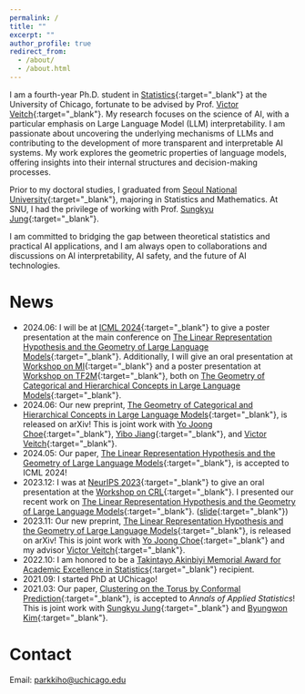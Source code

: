 ```yaml
---
permalink: /
title: ""
excerpt: ""
author_profile: true
redirect_from: 
  - /about/
  - /about.html
---
```


I am a fourth-year Ph.D. student in [Statistics](https://stat.uchicago.edu){:target="_blank"} at the University of Chicago, fortunate to be advised by Prof. [Victor Veitch](http://victorveitch.com/){:target="_blank"}.
My research focuses on the science of AI, with a particular emphasis on Large Language Model (LLM) interpretability. I am passionate about uncovering the underlying mechanisms of LLMs and contributing to the development of more transparent and interpretable AI systems. My work explores the geometric properties of language models, offering insights into their internal structures and decision-making processes.

Prior to my doctoral studies, I graduated from [Seoul National University](https://stat.snu.ac.kr/en/){:target="_blank"}, majoring in Statistics and Mathematics. At SNU, I had the privilege of working with Prof. [Sungkyu Jung](http://jung.snu.ac.kr){:target="_blank"}.

I am committed to bridging the gap between theoretical statistics and practical AI applications, and I am always open to collaborations and discussions on AI interpretability, AI safety, and the future of AI technologies.

News
=====
* 2024.06: I will be at [ICML 2024](https://icml.cc){:target="_blank"} to give a poster presentation at the main conference on [The Linear Representation Hypothesis and the Geometry of Large Language Models](https://openreview.net/pdf/871d3c026f7ad670838fa2e1421fd6b0f242dde2.pdf){:target="_blank"}. Additionally, I will give an oral presentation at [Workshop on MI](https://icml2024mi.pages.dev){:target="_blank"} and a poster presentation at [Workshop on TF2M](https://sites.google.com/view/tf2m){:target="_blank"}, both on [The Geometry of Categorical and Hierarchical Concepts in Large Language Models](https://arxiv.org/abs/2406.01506){:target="_blank"}.
* 2024.06: Our new preprint, [The Geometry of Categorical and Hierarchical Concepts in Large Language Models](https://arxiv.org/abs/2406.01506){:target="_blank"}, is released on arXiv! This is joint work with [Yo Joong Choe](https://yjchoe.github.io/){:target="_blank"}, [Yibo Jiang](https://ybjiaang.github.io){:target="_blank"}, and [Victor Veitch](http://victorveitch.com/){:target="_blank"}.
* 2024.05: Our paper, [The Linear Representation Hypothesis and the Geometry of Large Language Models](https://openreview.net/pdf/871d3c026f7ad670838fa2e1421fd6b0f242dde2.pdf){:target="_blank"}, is accepted to ICML 2024!
* 2023.12: I was at [NeurIPS 2023](https://nips.cc/){:target="_blank"} to give an oral presentation at the [Workshop on CRL](https://crl-workshop.github.io/){:target="_blank"}. I presented our recent work on [The Linear Representation Hypothesis and the Geometry of Large Language Models](https://arxiv.org/abs/2311.03658){:target="_blank"}. ([slide](http://kihopark.github.io/files/NeurIPS%202023%20Workshop%20keynote.pdf){:target="_blank"})
* 2023.11: Our new preprint, [The Linear Representation Hypothesis and the Geometry of Large Language Models](https://arxiv.org/abs/2311.03658){:target="_blank"}, is released on arXiv! This is joint work with [Yo Joong Choe](https://yjchoe.github.io/){:target="_blank"} and my advisor [Victor Veitch](http://victorveitch.com/){:target="_blank"}.
* 2022.10: I am honored to be a [Takintayo Akinbiyi Memorial Award for Academic Excellence in Statistics](https://stat.uchicago.edu/about/akinbiyi-fund/){:target="_blank"} recipient.
* 2021.09: I started PhD at UChicago!
* 2021.03: Our paper, [Clustering on the Torus by Conformal Prediction](https://projecteuclid.org/journals/annals-of-applied-statistics/volume-15/issue-4/Clustering-on-the-torus-by-conformal-prediction/10.1214/21-AOAS1459.short){:target="_blank"}, is accepted to *Annals of Applied Statistics*! This is joint work with [Sungkyu Jung](http://jung.snu.ac.kr/){:target="_blank"} and [Byungwon Kim](https://sites.google.com/view/ns208/home){:target="_blank"}.

Contact
=====
Email: <parkkiho@uchicago.edu>
